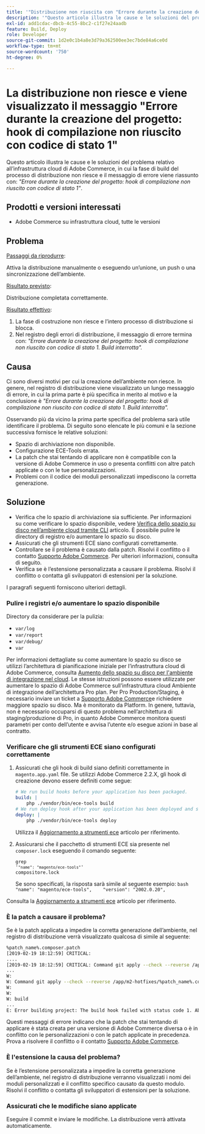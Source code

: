 ```yaml
---
title: '"Distribuzione non riuscita con "Errore durante la creazione del progetto: hook di compilazione non riuscito con codice di stato 1""'
description: '"Questo articolo illustra le cause e le soluzioni del problema di infrastruttura cloud di Adobe Commerce, in cui la fase di build del processo di distribuzione non riesce e il messaggio di errore è riassunto con: *"Errore durante la creazione del progetto: hook di build non riuscito con codice di stato 1"*."'
exl-id: add1cdac-dbcb-4c55-8bc2-c1f27e24aadb
feature: Build, Deploy
role: Developer
source-git-commit: 1d2e0c1b4a8e3d79a362500ee3ec7bde84a6ce0d
workflow-type: tm+mt
source-wordcount: '750'
ht-degree: 0%

---
```


# La distribuzione non riesce e viene visualizzato il messaggio &quot;Errore durante la creazione del progetto: hook di compilazione non riuscito con codice di stato 1&quot;

Questo articolo illustra le cause e le soluzioni del problema relativo all’infrastruttura cloud di Adobe Commerce, in cui la fase di build del processo di distribuzione non riesce e il messaggio di errore viene riassunto con: *&quot;Errore durante la creazione del progetto: hook di compilazione non riuscito con codice di stato 1&quot;*.

## Prodotti e versioni interessati

* Adobe Commerce su infrastruttura cloud, tutte le versioni

## Problema

<u>Passaggi da riprodurre</u>:

Attiva la distribuzione manualmente o eseguendo un’unione, un push o una sincronizzazione dell’ambiente.

<u>Risultato previsto</u>:

Distribuzione completata correttamente.

<u>Risultato effettivo</u>:

1. La fase di costruzione non riesce e l’intero processo di distribuzione si blocca.
1. Nel registro degli errori di distribuzione, il messaggio di errore termina con: *&quot;Errore durante la creazione del progetto: hook di compilazione non riuscito con codice di stato 1. Build interrotta&quot;.*

## Causa

Ci sono diversi motivi per cui la creazione dell’ambiente non riesce. In genere, nel registro di distribuzione viene visualizzato un lungo messaggio di errore, in cui la prima parte è più specifica in merito al motivo e la conclusione è *&quot;Errore durante la creazione del progetto: hook di compilazione non riuscito con codice di stato 1. Build interrotta&quot;.*

Osservando più da vicino la prima parte specifica del problema sarà utile identificare il problema. Di seguito sono elencate le più comuni e la sezione successiva fornisce le relative soluzioni:

* Spazio di archiviazione non disponibile.
* Configurazione ECE-Tools errata.
* La patch che stai tentando di applicare non è compatibile con la versione di Adobe Commerce in uso o presenta conflitti con altre patch applicate o con le tue personalizzazioni.
* Problemi con il codice dei moduli personalizzati impediscono la corretta generazione.

## Soluzione

* Verifica che lo spazio di archiviazione sia sufficiente. Per informazioni su come verificare lo spazio disponibile, vedere [Verifica dello spazio su disco nell’ambiente cloud tramite CLI](/help/how-to/general/check-disk-space-on-cloud-environment-using-cli.md) articolo. È possibile pulire le directory di registro e/o aumentare lo spazio su disco.
* Assicurati che gli strumenti ECE siano configurati correttamente.
* Controllare se il problema è causato dalla patch. Risolvi il conflitto o il contatto [Supporto Adobe Commerce](/help/help-center-guide/help-center/magento-help-center-user-guide.md#submit-ticket). Per ulteriori informazioni, consulta di seguito.
* Verifica se è l’estensione personalizzata a causare il problema. Risolvi il conflitto o contatta gli sviluppatori di estensioni per la soluzione.

I paragrafi seguenti forniscono ulteriori dettagli.

### Pulire i registri e/o aumentare lo spazio disponibile

Directory da considerare per la pulizia:

* `var/log`
* `var/report`
* `var/debug/`
* `var`

Per informazioni dettagliate su come aumentare lo spazio su disco se utilizzi l’architettura di pianificazione iniziale per l’infrastruttura cloud di Adobe Commerce, consulta [Aumento dello spazio su disco per l&#39;ambiente di integrazione nel cloud](/help/how-to/general/increase-disk-space-for-integration-environment-on-cloud.md). Le stesse istruzioni possono essere utilizzate per aumentare lo spazio di Adobe Commerce sull’infrastruttura cloud Ambiente di integrazione dell’architettura Pro plan. Per Pro Production/Staging, è necessario inviare un ticket a [Supporto Adobe Commerce](/help/help-center-guide/help-center/magento-help-center-user-guide.md#submit-ticket)e richiedere maggiore spazio su disco. Ma è monitorato da Platform. In genere, tuttavia, non è necessario occuparsi di questo problema nell’architettura di staging/produzione di Pro, in quanto Adobe Commerce monitora questi parametri per conto dell’utente e avvisa l’utente e/o esegue azioni in base al contratto.

### Verificare che gli strumenti ECE siano configurati correttamente

1. Assicurati che gli hook di build siano definiti correttamente in `magento.app.yaml` file. Se utilizzi Adobe Commerce 2.2.X, gli hook di creazione devono essere definiti come segue:

   ```yaml
   # We run build hooks before your application has been packaged.
   build: |
       php ./vendor/bin/ece-tools build
   # We run deploy hook after your application has been deployed and started.
   deploy: |
       php ./vendor/bin/ece-tools deploy
   ```

   Utilizza il [Aggiornamento a strumenti ece](https://devdocs.magento.com/guides/v2.3/cloud/project/ece-tools-upgrade-project.html) articolo per riferimento.

1. Assicurarsi che il pacchetto di strumenti ECE sia presente nel `composer.lock` eseguendo il comando seguente:    <pre><code class="language-bash">grep &#39;<code class="language-yaml">&quot;name&quot;: &quot;magento/ece-tools&quot;</code>&#39; compositore.lock</code></pre>    Se sono specificati, la risposta sarà simile al seguente esempio:    ```bash    "name": "magento/ece-tools",    "version": "2002.0.20",    ```

Consulta la [Aggiornamento a strumenti ece](https://devdocs.magento.com/guides/v2.3/cloud/project/ece-tools-upgrade-project.html) articolo per riferimento.

### È la patch a causare il problema?

Se è la patch applicata a impedire la corretta generazione dell’ambiente, nel registro di distribuzione verrà visualizzato qualcosa di simile al seguente:

```bash
%patch_name%.composer.patch
[2019-02-19 18:12:59] CRITICAL:
....
[2019-02-19 18:12:59] CRITICAL: Command git apply --check --reverse /app/m2-hotfixes/%patch_name%.composer.patch returned code 1
...
W:
W: Command git apply --check --reverse /app/m2-hotfixes/%patch_name%.composer.patch returned code 1
W:
W:
W: build
...
E: Error building project: The build hook failed with status code 1. Aborted build.
```

Questi messaggi di errore indicano che la patch che stai tentando di applicare è stata creata per una versione di Adobe Commerce diversa o è in conflitto con le personalizzazioni o con le patch applicate in precedenza. Prova a risolvere il conflitto o il contatto [Supporto Adobe Commerce](/help/help-center-guide/help-center/magento-help-center-user-guide.md#submit-ticket).

### È l&#39;estensione la causa del problema?

Se è l’estensione personalizzata a impedire la corretta generazione dell’ambiente, nel registro di distribuzione verranno visualizzati i nomi dei moduli personalizzati e il conflitto specifico causato da questo modulo. Risolvi il conflitto o contatta gli sviluppatori di estensioni per la soluzione.

### Assicurati che le modifiche siano applicate

Eseguire il commit e inviare le modifiche. La distribuzione verrà attivata automaticamente.
